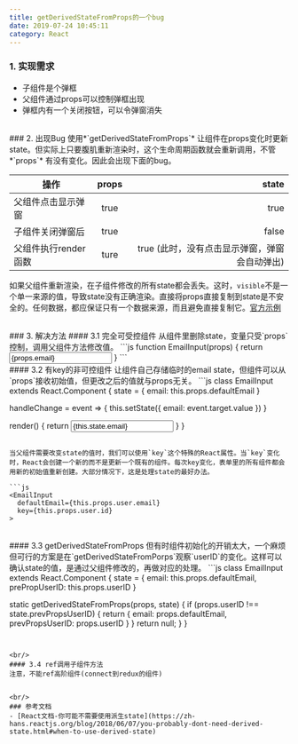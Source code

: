 ```yaml
---
title: getDerivedStateFromProps的一个bug
date: 2019-07-24 10:45:11
category: React
---
```

### 1. 实现需求
- 子组件是个弹框
- 父组件通过props可以控制弹框出现
- 弹框内有一个关闭按钮，可以令弹窗消失


<br/>
### 2. 出现Bug
使用*`getDerivedStateFromProps`* 让组件在props变化时更新state。但实际上只要腹肌重新渲染时，这个生命周期函数就会重新调用，不管 *`props`* 有没有变化。因此会出现下面的bug。

操作                | props   |  state
---|:--:|---:
父组件点击显示弹窗    | true    | true
子组件关闭弹窗后      | true    | false
父组件执行render函数  | ture    | true   (此时，没有点击显示弹窗，弹窗会自动弹出)


如果父组件重新渲染，在子组件修改的所有state都会丢失。这时，`visible`不是一个单一来源的值，导致state没有正确渲染。直接将props直接复制到state是不安全的。任何数据，都应保证只有一个数据来源，而且避免直接复制它。[官方示例](https://codesandbox.io/s/mz2lnkjkrx)


<br/>
### 3. 解决方法
#### 3.1 完全可受控组件
从组件里删除state，变量只受`props`控制，调用父组件方法修改值。
```js
function EmailInput(props) {
  return <Input onChange={props.onChange} value={props.email} />
}
```


<br/>
#### 3.2 有key的非可控组件
让组件自己存储临时的email state，但组件可以从`props`接收初始值，但更改之后的值就与props无关。
```js
class EmailInput extends React.Component {
  state = { email: this.props.defaultEmail }

  handleChange = event => {
    this.setState({ email: event.target.value })
  }

  render() {
    return <input onChange={this.handleChange} value={this.state.email} />
  }
}

```

当父组件需要改变state的值时，我们可以使用`key`这个特殊的React属性。当`key`变化时，React会创建一个新的而不是更新一个既有的组件。每次key变化，表单里的所有组件都会用新的初始值重新创建。大部分情况下，这是处理state的最好办法。

```js
<EmailInput
  defaultEmail={this.props.user.email}
  key={this.props.user.id}
>
```


<br/>
#### 3.3 getDerivedStateFromProps
但有时组件初始化的开销太大，一个麻烦但可行的方案是在`getDerivedStateFromPorps`观察`userID`的变化。这样可以确认state的值，是通过父组件修改的，再做对应的处理。
```js
class EmailInput extends React.Component {
  state = {
    email: this.props.defaultEmail,
    prePropUserID: this.props.userID
  }

  static getDerivedStateFromProps(props, state) {
    if (props.userID !== state.prevPropsUserID) {
      return {
        email: props.defaultEmail,
        prevPropsUserID: props.userID
      }
    }
    return null;
  }
}
```


<br/>
#### 3.4 ref调用子组件方法
注意，不能ref高阶组件(connect到redux的组件)


<br/>
### 参考文档
- [React文档-你可能不需要使用派生state](https://zh-hans.reactjs.org/blog/2018/06/07/you-probably-dont-need-derived-state.html#when-to-use-derived-state)
